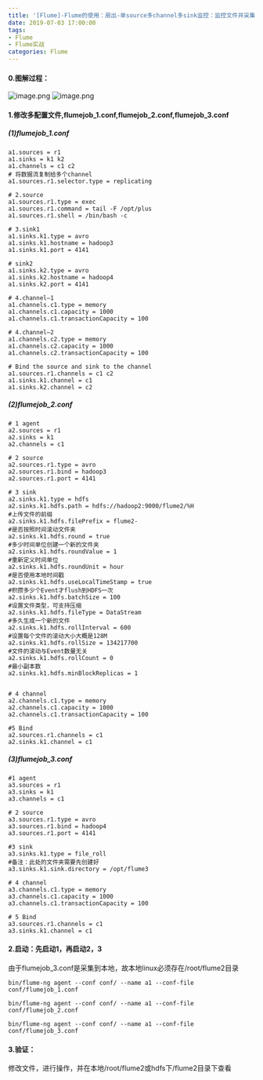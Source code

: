 ```yaml
---
title: '[Flume]-Flume的使用：扇出-单source多channel多sink监控：监控文件并采集到hdfs与本地'
date: 2019-07-03 17:00:00
tags: 
- Flume
- Flume实战
categories: Flume
---
```


#### 0.图解过程：
![image.png](https://imgconvert.csdnimg.cn/aHR0cHM6Ly91cGxvYWQtaW1hZ2VzLmppYW5zaHUuaW8vdXBsb2FkX2ltYWdlcy80MzkxNDA3LTdjN2IxOWVkMGU4MjI5MWEucG5n?x-oss-process=image/format,png)
![image.png](https://imgconvert.csdnimg.cn/aHR0cHM6Ly91cGxvYWQtaW1hZ2VzLmppYW5zaHUuaW8vdXBsb2FkX2ltYWdlcy80MzkxNDA3LTY4N2I2ZGU4NWE3OTI5MzIucG5n?x-oss-process=image/format,png)

#### 1.修改多配置文件,flumejob_1.conf,flumejob_2.conf,flumejob_3.conf
##### (1)flumejob_1.conf
```shell
a1.sources = r1
a1.sinks = k1 k2
a1.channels = c1 c2
# 将数据流复制给多个channel
a1.sources.r1.selector.type = replicating

# 2.source
a1.sources.r1.type = exec
a1.sources.r1.command = tail -F /opt/plus
a1.sources.r1.shell = /bin/bash -c

# 3.sink1
a1.sinks.k1.type = avro
a1.sinks.k1.hostname = hadoop3
a1.sinks.k1.port = 4141

# sink2
a1.sinks.k2.type = avro
a1.sinks.k2.hostname = hadoop4
a1.sinks.k2.port = 4141

# 4.channel—1
a1.channels.c1.type = memory
a1.channels.c1.capacity = 1000
a1.channels.c1.transactionCapacity = 100

# 4.channel—2
a1.channels.c2.type = memory
a1.channels.c2.capacity = 1000
a1.channels.c2.transactionCapacity = 100

# Bind the source and sink to the channel
a1.sources.r1.channels = c1 c2
a1.sinks.k1.channel = c1
a1.sinks.k2.channel = c2
```
##### (2)flumejob_2.conf
```shell
# 1 agent
a2.sources = r1
a2.sinks = k1
a2.channels = c1

# 2 source
a2.sources.r1.type = avro
a2.sources.r1.bind = hadoop3
a2.sources.r1.port = 4141

# 3 sink
a2.sinks.k1.type = hdfs
a2.sinks.k1.hdfs.path = hdfs://hadoop2:9000/flume2/%H
#上传文件的前缀
a2.sinks.k1.hdfs.filePrefix = flume2-
#是否按照时间滚动文件夹
a2.sinks.k1.hdfs.round = true
#多少时间单位创建一个新的文件夹
a2.sinks.k1.hdfs.roundValue = 1
#重新定义时间单位
a2.sinks.k1.hdfs.roundUnit = hour
#是否使用本地时间戳
a2.sinks.k1.hdfs.useLocalTimeStamp = true
#积攒多少个Event才flush到HDFS一次
a2.sinks.k1.hdfs.batchSize = 100
#设置文件类型，可支持压缩
a2.sinks.k1.hdfs.fileType = DataStream
#多久生成一个新的文件
a2.sinks.k1.hdfs.rollInterval = 600
#设置每个文件的滚动大小大概是128M
a2.sinks.k1.hdfs.rollSize = 134217700
#文件的滚动与Event数量无关
a2.sinks.k1.hdfs.rollCount = 0
#最小副本数
a2.sinks.k1.hdfs.minBlockReplicas = 1


# 4 channel
a2.channels.c1.type = memory
a2.channels.c1.capacity = 1000
a2.channels.c1.transactionCapacity = 100

#5 Bind 
a2.sources.r1.channels = c1
a2.sinks.k1.channel = c1
```
##### (3)flumejob_3.conf
```shell
#1 agent
a3.sources = r1
a3.sinks = k1
a3.channels = c1

# 2 source
a3.sources.r1.type = avro
a3.sources.r1.bind = hadoop4
a3.sources.r1.port = 4141

#3 sink
a3.sinks.k1.type = file_roll
#备注：此处的文件夹需要先创建好
a3.sinks.k1.sink.directory = /opt/flume3

# 4 channel
a3.channels.c1.type = memory
a3.channels.c1.capacity = 1000
a3.channels.c1.transactionCapacity = 100

# 5 Bind
a3.sources.r1.channels = c1
a3.sinks.k1.channel = c1
```
#### 2.启动：先启动1，再启动2，3
由于flumejob_3.conf是采集到本地，故本地linux必须存在/root/flume2目录
```shell
bin/flume-ng agent --conf conf/ --name a1 --conf-file conf/flumejob_1.conf

bin/flume-ng agent --conf conf/ --name a1 --conf-file conf/flumejob_2.conf

bin/flume-ng agent --conf conf/ --name a1 --conf-file conf/flumejob_3.conf
```
#### 3.验证：
修改文件，进行操作，并在本地/root/flume2或hdfs下/flume2目录下查看